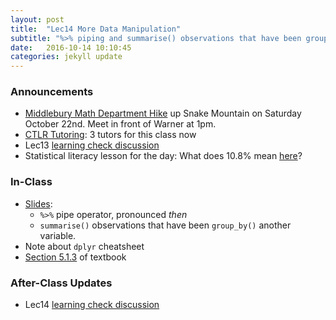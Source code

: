 ```yaml
---
layout: post
title:  "Lec14 More Data Manipulation"
subtitle: "%>% piping and summarise() observations that have been group_by() another variable."
date:   2016-10-14 10:10:45
categories: jekyll update
---
```




### Announcements

* [Middlebury Math Department Hike](https://www.facebook.com/MiddleburyMathematics/posts/1813967485555027) up Snake Mountain on Saturday October 22nd. Meet in front of Warner at 1pm.
* [CTLR Tutoring](http://www.middlebury.edu/academics/resources/ctlr/students/tutoring): 3 tutors for this class now
* Lec13 <a href = "{{ site.baseurl }}/assets/LC/data_manipulation.html" target = "_blank">learning check discussion</a>
* Statistical literacy lesson for the day: What does 10.8% mean [here](https://twitter.com/realDonaldTrump/status/780783037743267840)?
<!--* Problem Set 03 <a href = "{{ site.baseurl }}/assets/PS/PS-03_discussion.html" target = "_blank">Discussion</a>-->



### In-Class

* <a href = "{{ site.baseurl }}/assets/2-Data/more_data_manipulation.html" target = "_blank">Slides</a>:
    + `%>%` pipe operator, pronounced *then*
    + `summarise()` observations that have been `group_by()` another variable.
* Note about `dplyr` cheatsheet
* <a href = "https://rudeboybert.github.io/IntroStatDataSciences/5-manip.html#summarize-variables-using-summarize" target = "_blank">Section 5.1.3</a> of textbook



### After-Class Updates

* Lec14 <a href = "{{ site.baseurl }}/assets/LC/more_data_manipulation.html" target = "_blank">learning check discussion</a>

